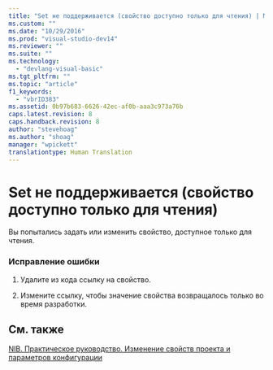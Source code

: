 ```yaml
---
title: "Set не поддерживается (свойство доступно только для чтения) | Microsoft Docs"
ms.custom: ""
ms.date: "10/29/2016"
ms.prod: "visual-studio-dev14"
ms.reviewer: ""
ms.suite: ""
ms.technology: 
  - "devlang-visual-basic"
ms.tgt_pltfrm: ""
ms.topic: "article"
f1_keywords: 
  - "vbrID383"
ms.assetid: 0b97b683-6626-42ec-af0b-aaa3c973a76b
caps.latest.revision: 8
caps.handback.revision: 8
author: "stevehoag"
ms.author: "shoag"
manager: "wpickett"
translationtype: Human Translation
---
```

# Set не поддерживается (свойство доступно только для чтения)
Вы попытались задать или изменить свойство, доступное только для чтения.  
  
### Исправление ошибки  
  
1.  Удалите из кода ссылку на свойство.  
  
2.  Измените ссылку, чтобы значение свойства возвращалось только во время разработки.  
  
## См. также  
 [NIB. Практическое руководство. Изменение свойств проекта и параметров конфигурации](http://msdn.microsoft.com/ru-ru/e7184bc5-2f2b-4b4f-aa9a-3ecfcbc48b67)